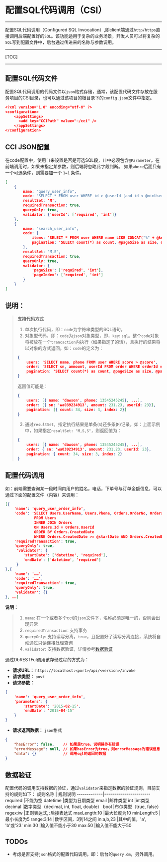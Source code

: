 配置SQL代码调用（CSI）
===================

--------------------------------------
配置SQL代码调用（Configured SQL Invocation）,即client端通过`http/https`直接调用后端配置好的`SQL`。该功能适用于复杂的业务场景，开发人员可以将复杂的`SQL`写到配置文件中，后台通过传进来的名称与参数调用。

* * *
[TOC]
* * *

## 配置SQL代码文件
配置SQL代码调用的代码文件以`json`格式存储，通常，该配置代码文件存放在服务项目的CSI目录，也可以通过该项目的根目录下的`config.json`文件中指定。

```json
<?xml version="1.0" encoding="utf-8" ?>
<configuration>
    <appSettings>
      <add key="CCIPath" value="~/cci" />
    </appSettings>
</configuration>
```


## CCI JSON配置
在code配置中，使用`[]`来设置是否是可选SQL段，`[]`中必须包含`@Parameter`。在前端调用时，如果未指定某参数，则后端将忽略此字段判断。
如果`where`后面只有一个可选条件，则需要加一个 `1=1` 条件。
```json
[
    {
        name: "query_user_info",
        code: "SELECT * FROM user WHERE id > @userId [and id < @minUserId]",
        resultSet: 'M',
        requiredTransaction: true,
        queryOnly: true,
        validator: {'userId': ['required', 'int']}
    },
    {
        name: "search_user_info",
        code: {
        	items: 'SELECT * FROM user WHERE name LIKE CONCAT("%" + @keyword + "%") LIMIT @pageSize, @pageStart',
            pagination: 'SELECT count(*) as count, @pageSize as size, @pageIndex as index FROM user WHERE name LIKE CONCAT("%" + @keyword + "%")'
        },
        resultSet: "M,S",
        requiredTransaction: true,
        queryOnly: true,
        validator: {
        	'pageSize': ['required', 'int'],
        	'pageIndex': ['required', 'int']
        }
    }
]
```
## **说明：**
> **支持代码方式**
> 1. 单次执行代码，即：`code`为字符串类型的SQL语句。
> 2. 对象型代码，即：`code`为`json`对象类型，即，`key`: `sql`。整个`code`对象将被放在一个`trancaction`内执行（如果指定了的话），且执行的结果将以对象的方式返回。如：`code`的定义为：
> ```json
> {
>     users: 'SELECT name, phone FROM user WHERE score > @score',
>     order: 'SELECT sn, ammount, userId FROM order WHERE orderId = @orderId',
>     pagination: 'SELECT count(*) as count, @pageSize as size, @pageIndex as index FROM user WHERE score = @score'
> }
> ```
> 返回值可能是：
> ```json
> {
>     users: [{ name: 'dawson', phone: 13545245245}, ...],
>     order: [{ sn: 'wa039234913', amount: 231.23, userId: 23}],
>     pagination: [{ count: 34, size: 3, index: 2}]
> }
> ```
> 3. 通过`resultSet`，指定执行结果是单条(`S`)还多条(`M`)记录。如：上面示例中，如果指定`resultSet: "M,S,S"`，则返回值为：
> ```json
> {
>     users: [{ name: 'dawson', phone: 13545245245}, ...],
>     order: { sn: 'wa039234913', amount: 231.23, userId: 23},
>     pagination: { count: 34, size: 3, index: 2}
> }
> ```

## 配置代码调用
如：前端需要查询某一段时间内用户的姓名，电话，下单号与订单金额信息，可以通过下面的配置文件（内容）来调用：

```json
[{
	'name': 'query_user_order_info',
    'code': 'SELECT Users.UserName, Users.Phone, Orders.OrderNo, Orders.Amount
             FROM Users
             INNER JOIN Orders
             ON Users.Id = Orders.UserId
             ORDER BY Orders.CreatedDate
             WHERE Orders.CreatedDate >= @startDate AND Orders.CreatedDate <= @endDate',
    'requiredTransaction': true,
	'queryOnly': true,
     'validator': {
     	'startDate': ['datetime', 'required'],
     	'endDate': ['datetime', 'required']
     }
},{
	'name': '……',
    'code': '……',
    'requiredTransaction': true,
	'queryOnly': true,
    'validator': {}
}, ……]
```

**说明：**
> 1. `name`: 在一个或者多个cci的`json`文件下，名称必须是唯一的，否则会出现异常
> 2. `requiredTransaction`: 支持事务
> 3. `queryOnly`: 支持读写分离，`true`，且配置好了读写分离连接，系统将自动通过只读连接处理查询
> 4. `validator`: 支持数据验证，详情参考[数据验证](#validator)

通过DbRESTFul调用该存储过程的方式为：
* **请求URL：** `https://localhost:<port>/api/<version>/invoke`
* **请求类型：** `post`
* **请求参数：**
```json
{
    'name': 'query_user_order_info',
    'parameters': {
        'startDate': '2015-02-15',
        'endDate': '2015-04-15'
    }
}
```
* **请求返回数据：** `json`格式
```json
{
    "hasError": false,    // 如果是true，说明操作有错误
    "errorMessage": null, // 如果hasError为true，则errorMessage为错误信息
    "data": {}            // 调用sql的返回的数据
}
```


## 数据验证 <a name='validator'></a>
配置代码的调用支持数据的验证，通过`validator`来指定数据的验证规则，目前支持的规则如下：
   规则名称   |    规则说明
-------------|-----------------------
required     |不能为空
datetime     |类型为日期类型
email        |邮件类型
int          |int类型
decimal      |数字类型（decimal, int, float, double）
bool         |布尔类型（true, false）
regex:\w     |正则表达式,`:`后接表达式
maxLength:10 |最大长度为10
minLength:5  |最小长度为5
range:3,14   |数字区间，3到14之间
in:a,b,23    |其中的值，'a', 'b'或'23'
min:30       |输入值不能小于30
max:50       |输入值不能大于50


## TODOs
- 考虑是否支持`json`格式的配置代码调用，即：后台的`query.dm`，另外调用。